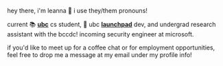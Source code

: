 hey there, i'm leanna 👋 i use they/them pronouns!

current 📚 [**ubc**](https://www.ubc.ca/) cs student, 🚀 ubc [**launchpad**](https://ubclaunchpad.com/) dev, and undergrad research assistant with the bccdc! incoming security engineer at microsoft.

<!--i'm interested in offensive security and programming language development, and in the upcoming school year (sept-may) i plan to be working with Phare on a mental health app for connecting students with mental health professionals and with not-for-profit org [**UBHub**](https://www.ubhub.org/) to overhaul their map feature.-->

if you'd like to meet up for a coffee chat or for employment opportunities, feel free to drop me a message at my email under my profile info!

<!-- [![](https://github-readme-stats.vercel.app/api?username=resurreccionl)](https://github.com/anuraghazra/github-readme-stats)
 - 🔭 I’m currently working on: Cassettes
- 🌱 I’m currently learning ...  -->

